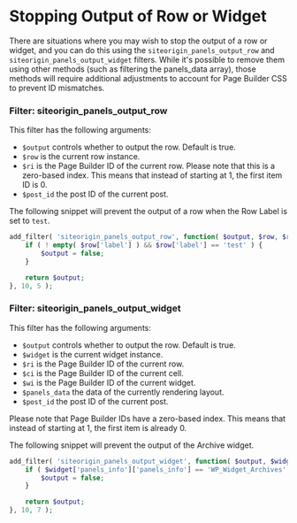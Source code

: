 # Stopping Output of Row or Widget
There are situations where you may wish to stop the output of a row or widget, and you can do this using the `siteorigin_panels_output_row` and `siteorigin_panels_output_widget` filters. While it's possible to remove them using other methods (such as filtering the panels_data array), those methods will require additional adjustments to account for Page Builder CSS to prevent ID mismatches.

### Filter: siteorigin_panels_output_row
This filter has the following arguments:

* `$output` controls whether to output the row. Default is true.
* `$row` is the current row instance.
* `$ri` is the Page Builder ID of the current row. Please note that this is a zero-based index. This means that instead of starting at 1, the first item ID is 0.
* `$post_id` the post ID of the current post.

The following snippet will prevent the output of a row when the Row Label is set to `test`.

```php
add_filter( 'siteorigin_panels_output_row', function( $output, $row, $ri, $panels_data, $post_id ) {
	if ( ! empty( $row['label'] ) && $row['label'] == 'test' ) {
		$output = false;
	}

	return $output;
}, 10, 5 );
```

### Filter: siteorigin_panels_output_widget
This filter has the following arguments:

* `$output` controls whether to output the row. Default is true.
* `$widget` is the current widget instance.
* `$ri` is the Page Builder ID of the current row. 
* `$ci` is the Page Builder ID of the current cell.
* `$wi` is the Page Builder ID of the current widget.
* `$panels_data` the data of the currently rendering layout.
* `$post_id` the post ID of the current post.

Please note that Page Builder IDs have a zero-based index. This means that instead of starting at 1, the first item is already 0.

The following snippet will prevent the output of the Archive widget.

```php
add_filter( 'siteorigin_panels_output_widget', function( $output, $widget, $ri, $ci, $wi, $panels_data, $post_id ) {
	if ( $widget['panels_info']['panels_info'] == 'WP_Widget_Archives' ) {
		$output = false;
	}

	return $output;
}, 10, 7 );
```

